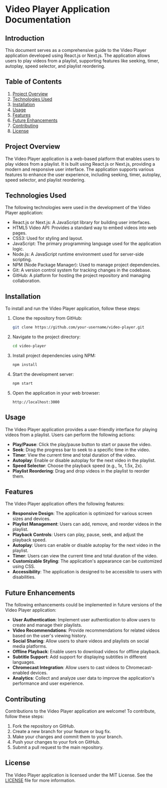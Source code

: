 # Video Player Application Documentation

## Introduction

This document serves as a comprehensive guide to the Video Player application developed using React.js or Next.js. The application allows users to play videos from a playlist, supporting features like seeking, timer, autoplay, speed selector, and playlist reordering.

## Table of Contents

1. [Project Overview](#project-overview)
2. [Technologies Used](#technologies-used)
3. [Installation](#installation)
4. [Usage](#usage)
5. [Features](#features)
6. [Future Enhancements](#future-enhancements)
7. [Contributing](#contributing)
8. [License](#license)

## Project Overview

The Video Player application is a web-based platform that enables users to play videos from a playlist. It is built using React.js or Next.js, providing a modern and responsive user interface. The application supports various features to enhance the user experience, including seeking, timer, autoplay, speed selector, and playlist reordering.

## Technologies Used

The following technologies were used in the development of the Video Player application:

- React.js or Next.js: A JavaScript library for building user interfaces.
- HTML5 Video API: Provides a standard way to embed videos into web pages.
- CSS3: Used for styling and layout.
- JavaScript: The primary programming language used for the application logic.
- Node.js: A JavaScript runtime environment used for server-side scripting.
- NPM (Node Package Manager): Used to manage project dependencies.
- Git: A version control system for tracking changes in the codebase.
- GitHub: A platform for hosting the project repository and managing collaboration.

## Installation

To install and run the Video Player application, follow these steps:

1. Clone the repository from GitHub:

   ```bash
   git clone https://github.com/your-username/video-player.git
   ```

2. Navigate to the project directory:

   ```bash
   cd video-player
   ```

3. Install project dependencies using NPM:

   ```bash
   npm install
   ```

4. Start the development server:

   ```bash
   npm start
   ```

5. Open the application in your web browser:

   ```
   http://localhost:3000
   ```

## Usage

The Video Player application provides a user-friendly interface for playing videos from a playlist. Users can perform the following actions:

- **Play/Pause**: Click the play/pause button to start or pause the video.
- **Seek**: Drag the progress bar to seek to a specific time in the video.
- **Timer**: View the current time and total duration of the video.
- **Autoplay**: Enable or disable autoplay for the next video in the playlist.
- **Speed Selector**: Choose the playback speed (e.g., 1x, 1.5x, 2x).
- **Playlist Reordering**: Drag and drop videos in the playlist to reorder them.

## Features

The Video Player application offers the following features:

- **Responsive Design**: The application is optimized for various screen sizes and devices.
- **Playlist Management**: Users can add, remove, and reorder videos in the playlist.
- **Playback Controls**: Users can play, pause, seek, and adjust the playback speed.
- **Autoplay**: Users can enable or disable autoplay for the next video in the playlist.
- **Timer**: Users can view the current time and total duration of the video.
- **Customizable Styling**: The application's appearance can be customized using CSS.
- **Accessibility**: The application is designed to be accessible to users with disabilities.

## Future Enhancements

The following enhancements could be implemented in future versions of the Video Player application:

- **User Authentication**: Implement user authentication to allow users to create and manage their playlists.
- **Video Recommendations**: Provide recommendations for related videos based on the user's viewing history.
- **Social Sharing**: Allow users to share videos and playlists on social media platforms.
- **Offline Playback**: Enable users to download videos for offline playback.
- **Subtitle Support**: Add support for displaying subtitles in different languages.
- **Chromecast Integration**: Allow users to cast videos to Chromecast-enabled devices.
- **Analytics**: Collect and analyze user data to improve the application's performance and user experience.

## Contributing

Contributions to the Video Player application are welcome! To contribute, follow these steps:

1. Fork the repository on GitHub.
2. Create a new branch for your feature or bug fix.      
3. Make your changes and commit them to your branch.
4. Push your changes to your fork on GitHub.
5. Submit a pull request to the main repository.

## License

The Video Player application is licensed under the MIT License. See the [LICENSE](LICENSE) file for more information.
 
